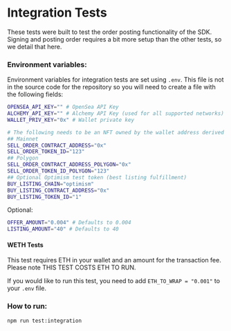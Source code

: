 # Integration Tests

These tests were built to test the order posting functionality of the SDK. Signing and posting order requires a bit more setup than the other tests, so we detail that here.

### Environment variables:

Environment variables for integration tests are set using `.env`. This file is not in the source code for the repository so you will need to create a file with the following fields:

```bash
OPENSEA_API_KEY="" # OpenSea API Key
ALCHEMY_API_KEY="" # Alchemy API Key (used for all supported networks)
WALLET_PRIV_KEY="0x" # Wallet private key

# The following needs to be an NFT owned by the wallet address derived from WALLET_PRIV_KEY
## Mainnet
SELL_ORDER_CONTRACT_ADDRESS="0x"
SELL_ORDER_TOKEN_ID="123"
## Polygon
SELL_ORDER_CONTRACT_ADDRESS_POLYGON="0x"
SELL_ORDER_TOKEN_ID_POLYGON="123"
## Optional Optimism test token (best listing fulfillment)
BUY_LISTING_CHAIN="optimism"
BUY_LISTING_CONTRACT_ADDRESS="0x"
BUY_LISTING_TOKEN_ID="1"
```

Optional:

```bash
OFFER_AMOUNT="0.004" # Defaults to 0.004
LISTING_AMOUNT="40" # Defaults to 40
```

#### WETH Tests

This test requires ETH in your wallet and an amount for the transaction fee. Please note THIS TEST COSTS ETH TO RUN.

If you would like to run this test, you need to add `ETH_TO_WRAP = "0.001"` to your `.env` file.

### How to run:

```
npm run test:integration
```
